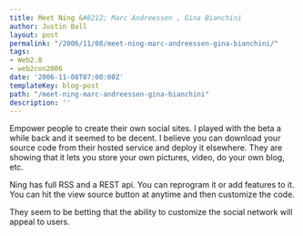 ```yaml
---
title: Meet Ning &#8212; Marc Andreessen , Gina Bianchini
author: Justin Ball
layout: post
permalink: "/2006/11/08/meet-ning-marc-andreessen-gina-bianchini/"
tags:
- Web2.0
- web2con2006
date: '2006-11-08T07:00:00Z'
templateKey: blog-post
path: "/meet-ning-marc-andreessen-gina-bianchini"
description: ''
---
```


Empower people to create their own social sites. I played with the beta a while back and it seemed to be decent. I believe you can download your source code from their hosted service and deploy it elsewhere.
They are showing that it lets you store your own pictures, video, do your own blog, etc.

Ning has full RSS and a REST api. You can reprogram it or add features to it. You can hit the view source button at anytime and then customize the code.

They seem to be betting that the ability to customize the social network will appeal to users.
